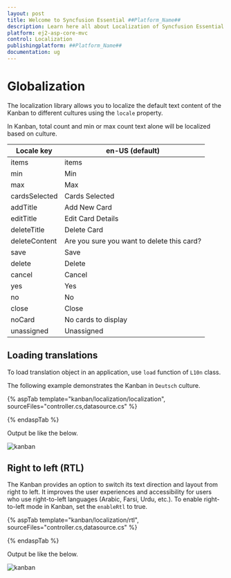 ```yaml
---
layout: post
title: Welcome to Syncfusion Essential ##Platform_Name##
description: Learn here all about Localization of Syncfusion Essential ##Platform_Name## widgets based on HTML5 and jQuery.
platform: ej2-asp-core-mvc
control: Localization
publishingplatform: ##Platform_Name##
documentation: ug
---
```



# Globalization

The localization library allows you to localize the default text content of the Kanban to different cultures using the `locale` property.

In Kanban, total count and min or max count text alone will be localized based on culture.

| Locale key | en-US (default)  |
|------|------|
| items |  items |
| min |  Min |
| max |  Max |
| cardsSelected | Cards Selected |
| addTitle | Add New Card |
| editTitle | Edit Card Details |
| deleteTitle | Delete Card |
| deleteContent | Are you sure you want to delete this card? |
| save | Save |
| delete | Delete |
| cancel | Cancel |
| yes | Yes |
| no | No |
| close | Close |
| noCard | No cards to display |
| unassigned | Unassigned |

## Loading translations

To load translation object in an application, use `load` function of `L10n` class.

The following example demonstrates the Kanban in `Deutsch` culture.

{% aspTab template="kanban/localization/localization", sourceFiles="controller.cs,datasource.cs" %}

{% endaspTab %}

Output be like the below.

![kanban](./images/localization.PNG)

## Right to left (RTL)

The Kanban provides an option to switch its text direction and layout from right to left. It improves the user experiences and accessibility for users who use right-to-left languages (Arabic, Farsi, Urdu, etc.). To enable right-to-left mode in Kanban, set the `enableRtl` to true.

{% aspTab template="kanban/localization/rtl", sourceFiles="controller.cs,datasource.cs" %}

{% endaspTab %}

Output be like the below.

![kanban](./images/rtl.PNG)